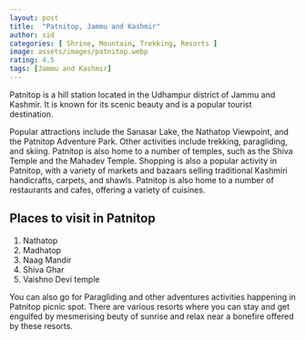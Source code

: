 ```yaml
---
layout: post
title:  "Patnitop, Jammu and Kashmir"
author: sid
categories: [ Shrine, Mountain, Trekking, Resorts ]
image: assets/images/patnitop.webp
rating: 4.5
tags: [Jammu and Kashmir]
---
```


Patnitop is a hill station located in the Udhampur district of Jammu and Kashmir. It is known for its scenic beauty and is a popular tourist destination. 

Popular attractions include the Sanasar Lake, the Nathatop Viewpoint, and the Patnitop Adventure Park. Other activities include trekking, paragliding, and skiing. Patnitop is also home to a number of temples, such as the Shiva Temple and the Mahadev Temple. Shopping is also a popular activity in Patnitop, with a variety of markets and bazaars selling traditional Kashmiri handicrafts, carpets, and shawls. Patnitop is also home to a number of restaurants and cafes, offering a variety of cuisines.

<h2>Places to visit in Patnitop</h2>

1. Nathatop
2. Madhatop
3. Naag Mandir
4. Shiva Ghar
5. Vaishno Devi temple

You can also go for Paragliding and other adventures activities happening in Patnitop picnic spot. There are various resorts where you can stay and get engulfed by mesmerising beuty of sunrise and relax near a bonefire offered by these resorts.


<div class="pa-carousel-widget" style="width:100%; height:480px; display:none;"
  data-link="https://traveltriangle.com/blog/places-to-visit-in-patnitop/"
  data-title="Patnitop, Jammu and Kashmir"
  data-description="3Shrine, Mountain, Trekking, Resorts"
  data-delay="3">
  <object data="https://lh3.googleusercontent.com/pw/AJFCJaXoIumbZyeeQf7qe94l1zs08YnqRTrrlhppa2HLWf_pyiL446LBfqIoEZR8fJyezB9qjBVYfyQSQZeNJazSCIyx4N3ty8rZCWvr9MNUaJ6W_TWO4I_X=w960-rw-h720"></object>
  <object data="https://lh3.googleusercontent.com/pw/AJFCJaUjmJfRCUwhsW8N5NJM6PVY7fs86rkxsI1SIj-R_1l3DweNvfzBNvCJ6kWsapojMckj1ObNLdX4GSeqD5ojl7QCZZU9k5WSSRJflrOfMeob210bp8Qj=w960-rw-h720"></object>
  <object data="https://lh3.googleusercontent.com/pw/AJFCJaXq8-lqH1eFEt-igRDUonSoX3TRKsV-Dg2-RGzvEtTLicoJLxwLlVeTx73nvNFjJrI8SCHtbsk9IWiEEy6aAD2RbBqZwXrtOOiJ32kWUE5l1pBJPIT6=w960-rw-h720"></object>
  <object data="https://lh3.googleusercontent.com/pw/AJFCJaXvNNa5EMvZMi57fhV_EJeYJ4duJ3lD6hAtgWvd7p0MzEQecS6c5KmvnnaGQWvRErTIta6fVCyXep9mu688g6n7kFOoFCBC5PT5kxDJcaMWEBaYvWHi=w960-rw-h720"></object>
  <object data="https://lh3.googleusercontent.com/pw/AJFCJaVHabfvERmlRm1ZmOPTuz1oGObflHARyKsm_X-mviTlR9_jYqN506mHLETkBcBq5H-DT8g5NJ4pcCiOGW0IyY6DUdjqg-0vlMTS2dfD0Ur8Rms2Sd1r=w960-rw-h720"></object>
  <object data="https://lh3.googleusercontent.com/pw/AJFCJaUA1lPMu_jFF4u9LYO-qH4eJuSsjQmlTNuYPM1bVB240nsXemAwdGlwKe1T12ChA48hnsPMZeC98Tc3IRJSMoaCVv9yahZKJb7bQJxxdOr0QcsCx2St=w960-rw-h720"></object>
  <object data="https://lh3.googleusercontent.com/pw/AJFCJaWFkdLHGOTDljD4hxT5M_HTQrJldZUMQm1bCczI9EBWj_H9itXJrGMJRPh5ctj0GvI4uTEhOguLG-_4f7w6ec9rwFtCfn9h-4nfMDLSi5FxGyXj-lWn=w960-rw-h720"></object>
  <object data="https://lh3.googleusercontent.com/pw/AJFCJaU7P_UTRquZZcmjoRwzwx6MC5qsDgm6kPDlxKaOvCqbzk6I6du8xbId0CZHR8Rf3UA76Z137xfNFIZbQVRfnMhtdkwmeM7wcu2EUvPCfF6EwgJwsU3E=w960-rw-h720"></object>
  <object data="https://lh3.googleusercontent.com/pw/AJFCJaWhlR3XkJxmqctb50EMI_Xub4NIoo0V4eE7mqLfRw4goXU5Oks9qa8sda5rHc-DigSEOAoDypPXIHntAxCFRcx1CdCqWFImhJxInjakGg-t2kvL67RY=w960-rw-h720"></object>
  <object data="https://lh3.googleusercontent.com/pw/AJFCJaUDJMsSU25rsR8V3NDkBf0_BHf-OGlwTWgB54ZGjLtIdeD5RW62EnqPcXIpciECjacu9krxgxVjUG0osGFU5VoeSTeQNERZRFrAft2lSkE9WLf5lXek=w960-rw-h720"></object>
  <object data="https://lh3.googleusercontent.com/pw/AJFCJaXJqhmDm1HOAZOuofLavFxL-6u49yHZoNRfqhfSWyZRzJHQeQ0J8jfuhZ7dWHHuV9dZ47tAnzW9FIRvT6r_bz22JXDQKr4bkwYP-8dU3KPp2xcyFfAi=w960-rw-h720"></object>
  <object data="https://lh3.googleusercontent.com/pw/AJFCJaXp1giMr8a1bq44FJqZ9kecOqjVHM9R6kRpB8rIZT2bmFJLxcwF5U_yUMJ_e69ueOKLmZTjRNFx5OhuAugDnf_bvlZGtsJyKdbCL7IGKuJTXDBA6qtF=w960-rw-h720"></object>
  <object data="https://lh3.googleusercontent.com/pw/AJFCJaV6gQXqI_tABXrVo6bJo2WxN-U755prCktlA_s3Qlj6R1i90azcO2mHyiDBCy_wK64LI-1_VOP2hW7pi_Se-ktZdNnTam3-pdRCER_uDNVHk2ITuY7-=w960-rw-h720"></object>
  <object data="https://lh3.googleusercontent.com/pw/AJFCJaXema1CQwEqwrIiMrKA3x_FNSr4yudnI45elgMTzd2Ca952lsyI0NTqmgYxWqDJ8TvBqauTTrKdu_LrAmW06pLmEQLIlCn4eqY3XlRjWjqtR7eHDrFA=w960-rw-h720"></object>
  <object data="https://lh3.googleusercontent.com/pw/AJFCJaXimvxF-qCvBIq9Btm0S7d9ENBcaaj4Owa9rVq2jkrRaMQH7V1JmRChBZI8xlALE2Ev1ujt34Lnfs9tnPw4Ps4vcfZhbyFvaLpkKzv5xWf5sHje41ow=w960-rw-h720"></object>
  <object data="https://lh3.googleusercontent.com/pw/AJFCJaUqfoNeUHURVdxqHfQWu_iiexzlHwkrE6_VCOLuMNoO_WNsiqpy61o0XoE8bYOmT-iTB8rWDzsTskrxUs4Uvp374fn_K20H1Lkm1BHg4KC8g2PM3Ks0=w960-rw-h720"></object>
  <object data="https://lh3.googleusercontent.com/pw/AJFCJaXyupVFywYfguoAG6GnJZptDM0ijLTzTs0YTrGXGWjFgK_RwGFjyc-J3NCXrliuyV9ANmn4x7yX0QsROp4hsQmYoYx858OcFgvNgBpMqBqPvtvg8htk=w960-rw-h720"></object>
  <object data="https://lh3.googleusercontent.com/pw/AJFCJaVCzrhsNXmhEQyj1UfGywliKdFUS606PNafw5bDAtDM1LSgt4QftGUYPBWXDiVwMc_a5mUakmdFzIjjpemrcM3jObN-mermTXrvmUMzsQ0bawEH_hKH=w960-rw-h720"></object>
  <object data="https://lh3.googleusercontent.com/pw/AJFCJaWZy-SEqm6-2PrFvzm-pSOXbHfAd1u3ROv_8YNwtMpejzZhtKtk_GXMijH5dGrsS3NBP2bNTnPYPJtyOs8p9iJBhYNb55sk4EDivx36jn90FQxp63DP=w960-rw-h720"></object>
  <object data="https://lh3.googleusercontent.com/pw/AJFCJaU_0Ip-B3zh-nRDJeAG-t8Jk4aVS1ak4eB2UxIoqDxuim0gYbGpFo674jhaLH5dthCEgUxteq0dT6KoQuOohJurjgR6LkfIxLhce2TEW7mr_sAwpVip=w960-rw-h720"></object>
  <object data="https://lh3.googleusercontent.com/pw/AJFCJaVX2AiBgznYIt_FT8mpARAWvrPbRIKAcyH-olFeVb5_XlxhKkEeYztHn5am21mtbwl-JPMChlxgkwsw4zzegZLQtlaC9m-_NfwSawXZvnViBgLirI7T=w960-rw-h720"></object>
  <object data="https://lh3.googleusercontent.com/pw/AJFCJaVpkvF9cWsGbxT728ob4zVoeYA6WtoHKj0kdx56U9kotHJbJPEc1Lah-uSrAjCskRqlaXBXrDfh3TnRETMNwjdyPQoI_KqKwWj4g5_YilJoTuzDqTl4=w960-rw-h720"></object>
  <object data="https://lh3.googleusercontent.com/pw/AJFCJaUHjQOmTvdAbrc4hrOv1U7mgRWQb4-BMrCtSxJ7OZb_B4PsWB2J2zDW0rk_-J8suF6jVRV9yAd-tLMZk_WruBi1ivXwTm6FYjQ_6Y7myxwe0LeZMEiT=w960-rw-h720"></object>
  <object data="https://lh3.googleusercontent.com/pw/AJFCJaUYoKF3-ToW-KJAIC4ravqK_AK32DKmi4ssiSLwL7_yrTUrFnhhit-ucingKQWWhPSJwI5lHiSrcfiGSiaObdSE8_iRHnOuRD_E2M62MDSFUecQSUAv=w960-rw-h720"></object>
  <object data="https://lh3.googleusercontent.com/pw/AJFCJaWB8LifrUXm8enYSQvfDcHZYHQ-hpaWH1pNVe-a_KSP4EgL7o82sq6i5LYx-_rJOwVyz8vECjATAQC51HlvHpmdeCCeQImCJnWvOivpCAVhIagVktNA=w960-rw-h720"></object>
  <object data="https://lh3.googleusercontent.com/pw/AJFCJaUXxMvTPy-lc-ybXOfwlXXjlNet3-xSwYbhhPoS7Z2AZJT6RZl1GlmofHGKXervcNdxqxImNxP1eolpmmR2ULDtuViD2swZ3ygj90Ttj8-obO4Q6yZk=w960-rw-h720"></object>
  <object data="https://lh3.googleusercontent.com/pw/AJFCJaUIt0KVXH6p9WlguABAOCp_MpkMLZKwvboKYRGelM-kF22MHwCxm7LdgJv9SDyInWHuwzCS23FWFnJWU73ZFPaPcdUfJduWr7KHtzerk1MW5--Um05X=w960-rw-h720"></object>
  <object data="https://lh3.googleusercontent.com/pw/AJFCJaV9E2q02bp7QPwfPXK6rpRd_q_Cj4IIE6mU5P8DSTr5j8jvTjNiEmFb8ljj8H5rAxxMQbUIQPKMrPYGQdWH5uBwMLdCKs2X101mf_KxW42P2ZGpyLmK=w960-rw-h720"></object>
  <object data="https://lh3.googleusercontent.com/pw/AJFCJaVT-tUClYMpcGkrUnnylSHTljiTRK9-rIcSdx8wxqezq_meDQ5fkdQFLMzrDDfZzNQ512AEbP0Thl3HV2c1IB5WBD4PbaDBMirEQwUnaNhamhgQrZtf=w960-rw-h720"></object>
  <object data="https://lh3.googleusercontent.com/pw/AJFCJaWLIY-fwpUoNiDHvkqWBuERcgt_pr9JMweg1ypl_yN6ZiTERmhiq33OuNIL6DhgjsjypYbW7k5hzw0uN9NGGaHn6u_8vpS7IJCAnsykrQSeT0Sfa3Nb=w960-rw-h720"></object>
  <object data="https://lh3.googleusercontent.com/pw/AJFCJaXMEH5pNve_u8gk2FMUCZLblUqag-JeT5_fcBm9Km-leQkS6TODBQQvwJXWO0CqbFDfLs_hiypJluLAjmyv5i2o9glG_4-iWyQX9B055UNBd3RyE34s=w960-rw-h720"></object>
  <object data="https://lh3.googleusercontent.com/pw/AJFCJaU2BamOUmnUavm-S0nrYc18R3X3a8j7xe8kH4p3lIDLn_S3cxwx_PS3oHT61ajD-fIzR7nxuze_1hZIZ6kHnmLSv-i2Ga0aEyLITPaFnqOAAsLcaZRG=w960-rw-h720"></object>
  <object data="https://lh3.googleusercontent.com/pw/AJFCJaVxudSVSexD4XOHigOCO-v0pbkj9tmMHGWyWmfp3gu3iIzBwUOLuBi4ISV7Fu6yVHy5zPeUObIgh2Dgxz4YoI8SUOumAvYktSJPLOvNSuMrIkddYNPT=w960-rw-h720"></object>
  <object data="https://lh3.googleusercontent.com/pw/AJFCJaWL_6EPUiq3M5WKpOkTYz97SRzYcMj9X_1V31ibhTx_UPXw3UBIxHuGAS-du3m9moLIzxrhXI_teEgTjpWMHW0Pr3vk3tPTStZpB43avkbL5aV0nifP=w960-rw-h720"></object>
  <object data="https://lh3.googleusercontent.com/pw/AJFCJaXJh8iizQ7CM21NIFwyKtXEp5wEt-hanvRskwbibtJ6uqbppMf27zn_WqYGqvjS0Ybzc2LbOb_8O514SaFh305-paFWLiWKuImkz6Enu198i_vbDP2N=w960-rw-h720"></object>
  <object data="https://lh3.googleusercontent.com/pw/AJFCJaV7yZCdcouLVT6hcjwEbQnoxJoVs-Py1mv7Nx4zz8YDg_FqMewtOYd0wyLV0xY6RrrbeWS-7Vcw5bX7liY4RhJcw8bMpqGbUQQb5p9aES8rsOyQBB6e=w960-rw-h720"></object>
  <object data="https://lh3.googleusercontent.com/pw/AJFCJaVc_vyXMEpZXhPViBbWekLWbTy7LMdTZrVVdzD9kFpZV9WKC987bF3zEHaHLlP9N7OlUxMNxEYXaoImXr4kZobiQKv9vHfAct6qKkNjinD7SpLX_Mj7=w960-rw-h720"></object>
  <object data="https://lh3.googleusercontent.com/pw/AJFCJaX5CbppfI5H3rPdrIsxJZFiRd2bWFDKzOw-z72acH77ro8LvrQx66SOdQFBZ4a2glubo-s207zvbnPaEhOX3FHuAcLIGwLYaWpPtQTuoJ0tfoKUJqRh=w960-rw-h720"></object>
</div>
